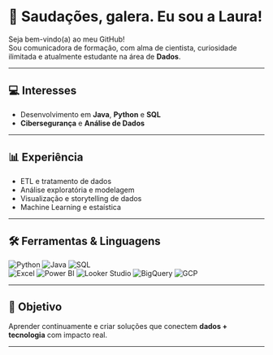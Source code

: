 
# 👋 Saudações, galera. Eu sou a Laura!

Seja bem-vindo(a) ao meu GitHub!  
Sou comunicadora de formação, com alma de cientista, curiosidade ilimitada e atualmente estudante na área de **Dados**.  

---

## 💻 Interesses
- Desenvolvimento em **Java**, **Python** e **SQL**  
- **Cibersegurança** e **Análise de Dados**  

---

## 📊 Experiência
- ETL e tratamento de dados  
- Análise exploratória e modelagem  
- Visualização e storytelling de dados
- Machine Learning e estaística

---

## 🛠️ Ferramentas & Linguagens

![Python](https://img.shields.io/badge/Python-3776AB?style=for-the-badge&logo=python&logoColor=white)
![Java](https://img.shields.io/badge/Java-ED8B00?style=for-the-badge&logo=java&logoColor=white)
![SQL](https://img.shields.io/badge/SQL-336791?style=for-the-badge&logo=postgresql&logoColor=white)  
![Excel](https://img.shields.io/badge/Excel-217346?style=for-the-badge&logo=microsoft-excel&logoColor=white)
![Power BI](https://img.shields.io/badge/PowerBI-F2C811?style=for-the-badge&logo=power-bi&logoColor=black)
![Looker Studio](https://img.shields.io/badge/Looker%20Studio-4285F4?style=for-the-badge&logo=google&logoColor=white)
![BigQuery](https://img.shields.io/badge/BigQuery-669DF6?style=for-the-badge&logo=google-bigquery&logoColor=white)
![GCP](https://img.shields.io/badge/GCP-4285F4?style=for-the-badge&logo=google-cloud&logoColor=white)  

---

## 🚀 Objetivo
Aprender continuamente e criar soluções que conectem **dados + tecnologia** com impacto real.  

---







